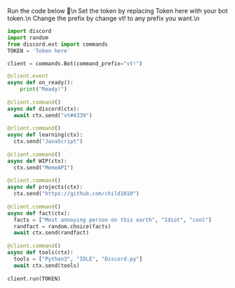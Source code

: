 Run the code below 👀\n
Set the token by replacing Token here with your bot token.\n
Change the prefix by change vt! to any prefix you want.\n
```py
import discord
import random
from discord.ext import commands
TOKEN = 'Token here'

client = commands.Bot(command_prefix="vt!")

@client.event
async def on_ready():
    print("Ready!")
    
@client.command()
async def discord(ctx):
  await ctx.send("vt#4339")
  
@client.command()
async def learning(ctx):
  ctx.send("JavaScript")
  
@client.command()
async def WIP(ctx):
  ctx.send("MemeAPI")
  
@client.command()
async def projects(ctx):
  ctx.send("https://github.com/child1010")
  
@client.command()
async def fact(ctx):
  facts = ["Most annoying person on this earth", "Idiot", "cool"]
  randfact = random.choice(facts)
  await ctx.send(randfact)
  
@client.command()
async def tools(ctx):
  tools = ["Python3", "IDLE", "Discord.py"]
  await ctx.send(tools)
  
client.run(TOKEN)
```
